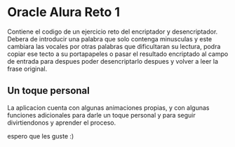Oracle Alura Reto 1
===================

Contiene el codigo de un ejercicio reto del encriptador y desencriptador.
Debera de introducir una palabra que solo contenga minusculas y este cambiara las vocales por otras palabras que dificultaran su lectura, podra copiar ese tecto a su portapapeles o pasar el resultado encriptado al campo de entrada para despues poder desencriptarlo despues y volver a leer la frase original.

Un toque personal
-----------------
La aplicacion cuenta con algunas animaciones propias, y con algunas funciones adicionales para darle un toque personal y para seguir divirtiendonos y aprender el proceso. 

espero que les guste :)

